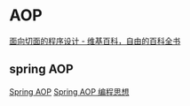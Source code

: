# AOP
[面向切面的程序设计 - 维基百科，自由的百科全书](https://zh.wikipedia.org/wiki/%E9%9D%A2%E5%90%91%E5%88%87%E9%9D%A2%E7%9A%84%E7%A8%8B%E5%BA%8F%E8%AE%BE%E8%AE%A1)

## spring AOP
[Spring AOP](Spring%20AOP.md)
[Spring AOP 编程思想](Spring%20AOP%20编程思想.md)